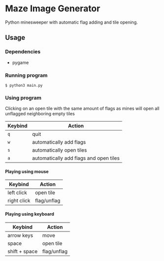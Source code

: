 # Maze Image Generator

Python minesweeper with automatic flag adding and tile opening.

## Usage
### Dependencies
- pygame

### Running program
```
$ python3 main.py
```

### Using program
Clicking on an open tile with the same amount of flags as mines will open all unflagged neighboring empty tiles

| Keybind | Action                                 |
| ------- | -------------------------------------- |
| `q`     | quit                                   |
| `w`     | automatically add flags                |
| `s`     | automatically open tiles               |
| `a`     | automatically add flags and open tiles |

#### Playing using mouse
| Keybind     | Action      |
| ----------- | ----------- |
| left click  | open tile   |
| right click | flag/unflag |

 
#### Playing using keyboard
| Keybind       | Action      |
| ------------- | ----------- |
| arrow keys    | move        |
| space         | open tile   |
| shift + space | flag/unflag |
